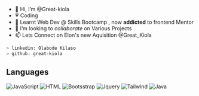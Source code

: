 - 👋 Hi, I’m @Great-kiola
- 💗 Coding
- 🌱 Learnt Web Dev @ Skills Bootcamp , now **addicted** to frontend Mentor
- 💞️ I’m looking to *collaborate* on Various Projects
- 📫 Lets Connect on Elon's new Aquisition @Great_Kiola

````bash
> linkedin: Olabode Kilaso
> github: great-kiola
````

## Languages
![JavaScript](https://img.shields.io/badge/JavaScript-323330?style=for-the-badge&logo=javascript&logoColor=F7DF1E) ![HTML](https://img.shields.io/badge/HTML-239120?style=for-the-badge&logo=html5&logoColor=white) ![Bootsstrap](https://img.shields.io/badge/Bootstrap-563D7C?style=for-the-badge&logo=bootstrap&logoColor=white) ![Jquery](https://img.shields.io/badge/jQuery-0769AD?style=for-the-badge&logo=jquery&logoColor=white) ![Tailwind](https://img.shields.io/badge/Tailwind_CSS-38B2AC?style=for-the-badge&logo=tailwind-css&logoColor=white) ![Java](https://img.shields.io/badge/Java-ED8B00?style=for-the-badge&logo=openjdk&logoColor=white)



<!-- ## ⚡ My Streak
[![GitHub Streak](https://streak-stats.demolab.com/?user=Great-kiola&theme=transparent&hide_border=true)](https://git.io/streak-stats) -->
